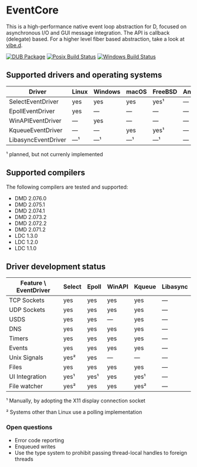 EventCore
=========

This is a high-performance native event loop abstraction for D, focused on asynchronous I/O and GUI message integration. The API is callback (delegate) based. For a higher level fiber based abstraction, take a look at [vibe.d](https://vibed.org/).

[![DUB Package](https://img.shields.io/dub/v/eventcore.svg)](https://code.dlang.org/packages/eventcore)
[![Posix Build Status](https://travis-ci.org/vibe-d/eventcore.svg?branch=master)](https://travis-ci.org/vibe-d/eventcore)
[![Windows Build Status](https://ci.appveyor.com/api/projects/status/1a9r8sypyy9fq2j8/branch/master?svg=true)](https://ci.appveyor.com/project/s-ludwig/eventcore)


Supported drivers and operating systems
---------------------------------------

Driver               | Linux   | Windows | macOS   | FreeBSD | Android | iOS
---------------------|---------|---------|---------|---------|---------|---------
SelectEventDriver    | yes     | yes     | yes     | yes¹    | &mdash; | &mdash;
EpollEventDriver     | yes     | &mdash; | &mdash; | &mdash; | &mdash; | &mdash;
WinAPIEventDriver    | &mdash; | yes     | &mdash; | &mdash; | &mdash; | &mdash;
KqueueEventDriver    | &mdash; | &mdash; | yes     | yes¹    | &mdash; | &mdash;
LibasyncEventDriver  | &mdash;¹| &mdash;¹| &mdash;¹| &mdash;¹| &mdash; | &mdash;

¹ planned, but not currenly implemented


Supported compilers
-------------------

The following compilers are tested and supported:

- DMD 2.076.0
- DMD 2.075.1
- DMD 2.074.1
- DMD 2.073.2
- DMD 2.072.2
- DMD 2.071.2
- LDC 1.3.0
- LDC 1.2.0
- LDC 1.1.0


Driver development status
-------------------------

Feature \ EventDriver | Select | Epoll | WinAPI  | Kqueue  | Libasync
----------------------|--------|-------|---------|---------|----------
TCP Sockets           | yes    | yes   | yes     | yes     | &mdash;
UDP Sockets           | yes    | yes   | yes     | yes     | &mdash;
USDS                  | yes    | yes   | &mdash; | yes     | &mdash;
DNS                   | yes    | yes   | yes     | yes     | &mdash;
Timers                | yes    | yes   | yes     | yes     | &mdash;
Events                | yes    | yes   | yes     | yes     | &mdash;
Unix Signals          | yes²   | yes   | &mdash; | &mdash; | &mdash;
Files                 | yes    | yes   | yes     | yes     | &mdash;
UI Integration        | yes¹   | yes¹  | yes     | yes¹    | &mdash;
File watcher          | yes²   | yes   | yes     | yes²    | &mdash;

¹ Manually, by adopting the X11 display connection socket

² Systems other than Linux use a polling implementation


### Open questions

- Error code reporting
- Enqueued writes
- Use the type system to prohibit passing thread-local handles to foreign threads
